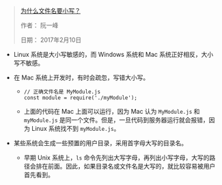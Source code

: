 > [为什么文件名要小写？](http://www.ruanyifeng.com/blog/2017/02/filename-should-be-lowercase.html) 
>
> 作者： 阮一峰
>
> 日期： 2017年2月10日

+ Linux 系统是大小写敏感的，而 Windows 系统和 Mac 系统正好相反，大小写不敏感。

+ 在 Mac 系统上开发时，有时会疏忽，写错大小写。

  + ```
    // 正确文件名是 MyModule.js
    const module = require('./myModule');
    ```

  + 上面的代码在 Mac 上面可以运行，因为 Mac 认为 `MyModule.js` 和 `myModule.js` 是同一个文件。但是，一旦代码到服务器运行就会报错，因为 Linux 系统找不到 `myModule.js`。

+ 某些系统会生成一些预置的用户目录，采用首字母大写的目录名。

  + 早期 Unix 系统上，`ls` 命令先列出大写字母，再列出小写字母，大写的路径会排在前面。因此，如果目录名或文件名是大写的，就比较容易被用户首先看到。

